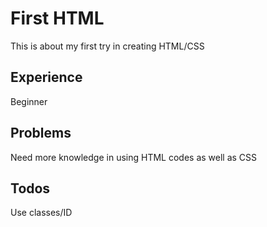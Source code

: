 # First HTML

This is about my first try in creating HTML/CSS


## Experience

Beginner



## Problems

Need more knowledge in using HTML codes as well as CSS



## Todos

Use classes/ID
